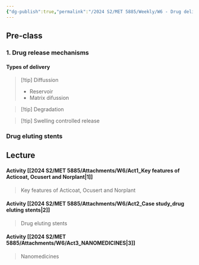 ```yaml
---
{"dg-publish":true,"permalink":"/2024 S2/MET 5885/Weekly/W6 - Drug delivery/"}
---
```



## Pre-class
### 1. Drug release mechanisms
#### Types of delivery
>[!tip]  Diffussion
>- Reservoir
>- Matrix difussion

>[!tip]  Degradation

>[!tip]  Swelling controlled release

#### 

### Drug eluting stents


## Lecture

#### Activity [[2024 S2/MET 5885/Attachments/W6/Act1_Key features of Acticoat, Ocusert and Norplant\|1]]
>Key features of Acticoat, Ocusert and Norplant
#### Activity [[2024 S2/MET 5885/Attachments/W6/Act2_Case study_drug eluting stents\|2]]
>Drug eluting stents
#### Activity  [[2024 S2/MET 5885/Attachments/W6/Act3_NANOMEDICINES\|3]]
>Nanomedicines

